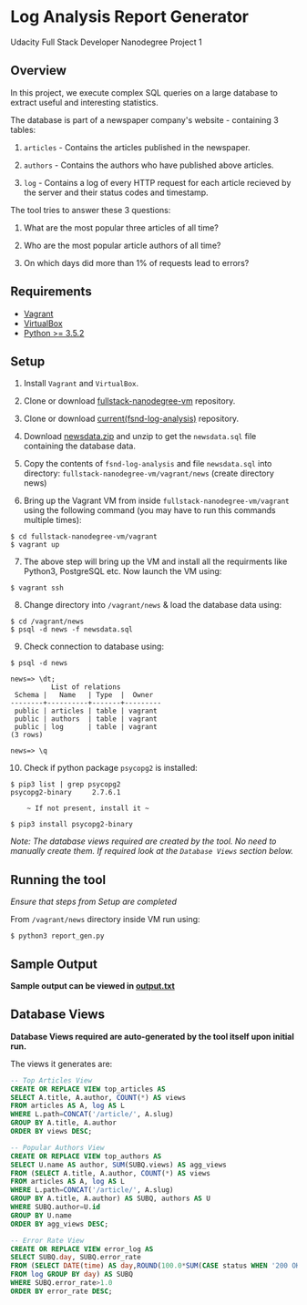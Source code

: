 # Log Analysis Report Generator

Udacity Full Stack Developer Nanodegree Project 1


## Overview

In this project, we execute complex SQL queries on a large database to 
extract useful and interesting statistics.

The database is part of a newspaper company's website - containing 3 tables:

1. `articles` - Contains the articles published in the newspaper.

2. `authors` - Contains the authors who have published above articles.

3. `log` - Contains a log of every HTTP request for each article recieved by 
the server and their status codes and timestamp.

The tool tries to answer these 3 questions:

1. What are the most popular three articles of all time?

2. Who are the most popular article authors of all time?

3. On which days did more than 1% of requests lead to errors?


## Requirements

- [Vagrant](https://www.vagrantup.com/downloads.html)
- [VirtualBox](https://www.virtualbox.org/wiki/Downloads)
- [Python >= 3.5.2](https://www.python.org/downloads/)


## Setup

1. Install `Vagrant` and `VirtualBox`.

2. Clone or download [fullstack-nanodegree-vm](https://github.com/udacity/fullstack-nanodegree-vm) repository.

3. Clone or download [current(fsnd-log-analysis)](https://github.com/maneeshd/fsnd-log-analysis) repository.

4. Download [newsdata.zip](https://d17h27t6h515a5.cloudfront.net/topher/2016/August/57b5f748_newsdata/newsdata.zip) and unzip to get the `newsdata.sql` file containing the database data.

5. Copy the contents of `fsnd-log-analysis` and file `newsdata.sql` into directory: `fullstack-nanodegree-vm/vagrant/news` (create directory news)

6. Bring up the Vagrant VM from inside `fullstack-nanodegree-vm/vagrant` using the following command (you may have to run this commands multiple times):

```shell
$ cd fullstack-nanodegree-vm/vagrant
$ vagrant up
```

7. The above step will bring up the VM and install all the requirments like Python3, PostgreSQL etc. Now launch the VM using:

```shell
$ vagrant ssh
```

8. Change directory into `/vagrant/news` & load the database data using:

```shell
$ cd /vagrant/news
$ psql -d news -f newsdata.sql
```

9. Check connection to database using:

```shell
$ psql -d news

news=> \dt;
          List of relations
 Schema |   Name   | Type  |  Owner
--------+----------+-------+---------
 public | articles | table | vagrant
 public | authors  | table | vagrant
 public | log      | table | vagrant
(3 rows)

news=> \q
```

10. Check if python package `psycopg2` is installed:

```shell
$ pip3 list | grep psycopg2
psycopg2-binary     2.7.6.1

    ~ If not present, install it ~

$ pip3 install psycopg2-binary
```

*Note: The database views required are created by the tool. No need to manually create them. If required look at the `Database Views` section below.*


## Running the tool

*Ensure that steps from Setup are completed*

From `/vagrant/news` directory inside VM run using:

```shell
$ python3 report_gen.py
```


## Sample Output

**Sample output can be viewed in [output.txt](output.txt)**


## Database Views

**Database Views required are auto-generated by the tool itself upon initial run.**

The views it generates are:

```sql
-- Top Articles View
CREATE OR REPLACE VIEW top_articles AS
SELECT A.title, A.author, COUNT(*) AS views
FROM articles AS A, log AS L
WHERE L.path=CONCAT('/article/', A.slug)
GROUP BY A.title, A.author
ORDER BY views DESC;

-- Popular Authors View
CREATE OR REPLACE VIEW top_authors AS
SELECT U.name AS author, SUM(SUBQ.views) AS agg_views
FROM (SELECT A.title, A.author, COUNT(*) AS views
FROM articles AS A, log AS L
WHERE L.path=CONCAT('/article/', A.slug)
GROUP BY A.title, A.author) AS SUBQ, authors AS U
WHERE SUBQ.author=U.id
GROUP BY U.name
ORDER BY agg_views DESC;

-- Error Rate View
CREATE OR REPLACE VIEW error_log AS
SELECT SUBQ.day, SUBQ.error_rate
FROM (SELECT DATE(time) AS day,ROUND(100.0*SUM(CASE status WHEN '200 OK' THEN 0 ELSE 1 END)/COUNT(status), 2) AS error_rate
FROM log GROUP BY day) AS SUBQ
WHERE SUBQ.error_rate>1.0
ORDER BY error_rate DESC;
```

